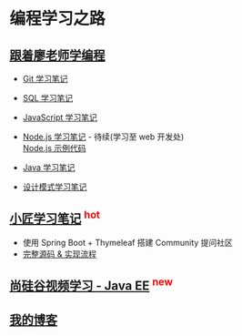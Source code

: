 # 编程学习之路

## [跟着廖老师学编程](https://www.liaoxuefeng.com/)

- [Git 学习笔记](/Git/git_study_notes.md)
- [SQL 学习笔记](/SQL/sql_study_notes.md)
- [JavaScript 学习笔记](/JavaScript/javascript_study_notes.md)
- [Node.js 学习笔记](/Node.js/node_study_notes.md) - 待续(学习至 web 开发处)  
  [Node.js 示例代码](/Node.js/sample_code)

- [Java 学习笔记](/Java/java_study_notes.md)
- [设计模式学习笔记](/Java/GOF23.md)

## [小匠学习笔记](https://www.bilibili.com/video/BV1r4411r7au) <sup style="color:red">hot</sup>

 - 使用 Spring Boot + Thymeleaf 搭建 Community 提问社区
 - [完整源码 & 实现流程](https://github.com/v-tawe/community)

## [尚硅谷视频学习 - Java EE](https://www.bilibili.com/video/BV1zE41197bw) <sup style="color:red">new</sup>


## [我的博客](https://v-tawe.github.io/)